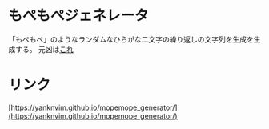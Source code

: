 # もぺもぺジェネレータ
「もぺもぺ」のようなランダムなひらがな二文字の繰り返しの文字列を生成を生成する。
元凶は[これ](https://www.youtube.com/watch?v=nC-bVtpIMd4)

# リンク
[https://yanknvim.github.io/mopemope_generator/](https://yanknvim.github.io/mopemope_generator/)
